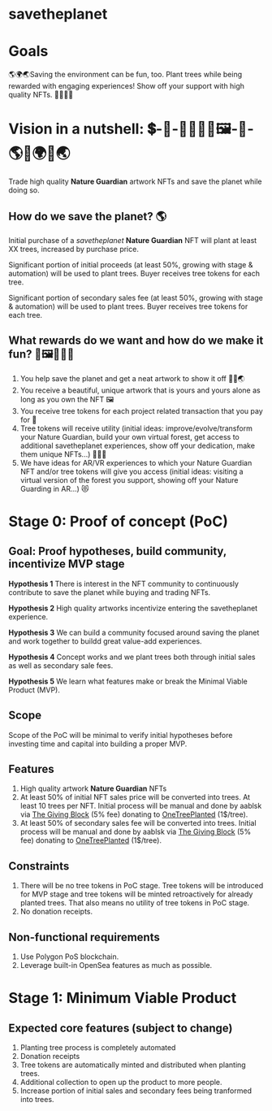 # savetheplanet

# Goals
🌎🌍🌏Saving the environment can be fun, too. Plant trees while being rewarded with engaging experiences! Show off your support with high quality NFTs. 🌳🌲🎋🌴

# Vision in a nutshell: 💲-🔄-🌳🌲🌴😻🖼-🔄-🌎🥰🌍😍🌏
Trade high quality **Nature Guardian** artwork NFTs and save the planet while doing so.

## How do we save the planet? 🌎
Initial purchase of a *savetheplanet* **Nature Guardian** NFT will plant at least XX trees, increased by purchase price.

Significant portion of initial proceeds (at least 50%, growing with stage & automation) will be used to plant trees. Buyer receives tree tokens for each tree.

Significant portion of secondary sales fee (at least 50%, growing with stage & automation) will be used to plant trees. Buyer receives tree tokens for each tree.

## What rewards do we want and how do we make it fun? 🌳🖼🌲😻🌴
1. You help save the planet and get a neat artwork to show it off 🌳😻🌏
2. You receive a beautiful, unique artwork that is yours and yours alone as long as you own the NFT 🖼
3. You receive tree tokens for each project related transaction that you pay for 🌳
4. Tree tokens will receive utility (initial ideas: improve/evolve/transform your Nature Guardian, build your own virtual forest, get access to additional savetheplanet experiences, show off your dedication, make them unique NFTs...) 🌳🌲🌴
5. We have ideas for AR/VR experiences to which your Nature Guardian NFT and/or tree tokens will give you access (initial ideas: visiting a virtual version of the forest you support, showing off your Nature Guarding in AR...) 😻

# Stage 0: Proof of concept (PoC)
## Goal: Proof hypotheses, build community, incentivize MVP stage
**Hypothesis 1** There is interest in the NFT community to continuously contribute to save the planet while buying and trading NFTs.

**Hypothesis 2** High quality artworks incentivize entering the savetheplanet experience.

**Hypothesis 3** We can build a community focused around saving the planet and work together to buildd great value-add experiences.

**Hypothesis 4** Concept works and we plant trees both through initial sales as well as secondary sale fees.

**Hypothesis 5** We learn what features make or break the Minimal Viable Product (MVP).

## Scope
Scope of the PoC will be minimal to verify initial hypotheses before investing time and capital into building a proper MVP. 

## Features 
1. High quality artwork **Nature Guardian** NFTs
2. At least 50% of initial NFT sales price will be converted into trees. At least 10 trees per NFT.
Initial process will be manual and done by aablsk via [The Giving Block](https://thegivingblock.com/) (5% fee) donating to [OneTreePlanted](https://onetreeplanted.org/) (1$/tree).
3. At least 50% of secondary sales fee will be converted into trees.
Initial process will be manual and done by aablsk via [The Giving Block](https://thegivingblock.com/) (5% fee) donating to [OneTreePlanted](https://onetreeplanted.org/) (1$/tree).

## Constraints
1. There will be no tree tokens in PoC stage. Tree tokens will be introduced for MVP stage and tree tokens will be minted retroactively for already planted trees. That also means no utility of tree tokens in PoC stage.
2. No donation receipts.

## Non-functional requirements
1. Use Polygon PoS blockchain.
2. Leverage built-in OpenSea features as much as possible.


# Stage 1: Minimum Viable Product
## Expected core features (subject to change)
1. Planting tree process is completely automated
2. Donation receipts
3. Tree tokens are automatically minted and distributed when planting trees.
4. Additional collection to open up the product to more people.
5. Increase portion of initial sales and secondary fees being tranformed into trees.